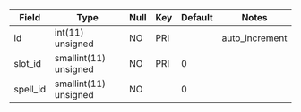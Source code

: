 **Field**|**Type**|**Null**|**Key**|**Default**|**Notes**
-----|-----|-----|-----|-----|-----
id|int(11) unsigned|NO|PRI| |auto\_increment
slot\_id|smallint(11) unsigned|NO|PRI|0| 
spell\_id|smallint(11) unsigned|NO| |0| 